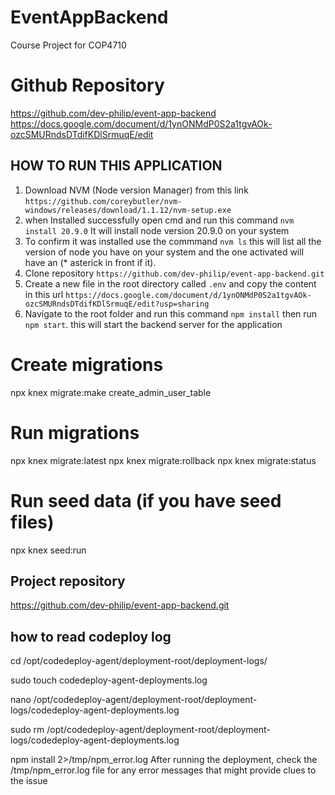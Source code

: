 # EventAppBackend

Course Project for COP4710

# Github Repository

https://github.com/dev-philip/event-app-backend
https://docs.google.com/document/d/1ynONMdP0S2a1tgvAOk-ozcSMURndsDTdifKDlSrmuqE/edit

## HOW TO RUN THIS APPLICATION

1. Download NVM (Node version Manager) from this link `https://github.com/coreybutler/nvm-windows/releases/download/1.1.12/nvm-setup.exe`
2. when Installed successfully open cmd and run this command `nvm install 20.9.0` It will install node version 20.9.0 on your system
3. To confirm it was installed use the commmand `nvm ls` this will list all the version of node you have on your system and the one activated will have an (\* asterick in front if it).
4. Clone repository `https://github.com/dev-philip/event-app-backend.git`
5. Create a new file in the root directory called `.env` and copy the content in this url `https://docs.google.com/document/d/1ynONMdP0S2a1tgvAOk-ozcSMURndsDTdifKDlSrmuqE/edit?usp=sharing`
6. Navigate to the root folder and run this command `npm install` then run `npm start`. this will start the backend server for the application

# Create migrations

npx knex migrate:make create_admin_user_table

# Run migrations

npx knex migrate:latest
npx knex migrate:rollback
npx knex migrate:status

# Run seed data (if you have seed files)

npx knex seed:run

## Project repository

https://github.com/dev-philip/event-app-backend.git

## how to read codeploy log

cd /opt/codedeploy-agent/deployment-root/deployment-logs/

sudo touch codedeploy-agent-deployments.log

nano /opt/codedeploy-agent/deployment-root/deployment-logs/codedeploy-agent-deployments.log

sudo rm /opt/codedeploy-agent/deployment-root/deployment-logs/codedeploy-agent-deployments.log

npm install 2>/tmp/npm_error.log
After running the deployment, check the /tmp/npm_error.log file for any error messages that might provide clues to the issue

